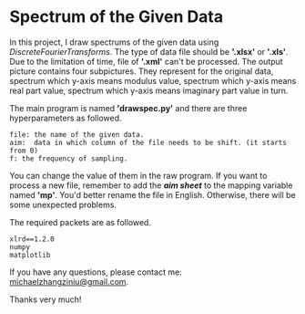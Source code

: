 # Spectrum of the Given Data

In this project, I draw spectrums of the given data using $Discrete Fourier Transforms$. The type of data file should be **'.xlsx'** or **'.xls'**. Due to the limitation of time, file of **'.xml'** can't be processed. The output picture contains four subpictures. They represent for the original data, spectrum which y-axis means modulus value, spectrum which y-axis means real part value, spectrum which y-axis means imaginary part value in turn.

The main program is named **'drawspec.py'** and there are three hyperparameters as followed.
```
file: the name of the given data.
aim:  data in which column of the file needs to be shift. (it starts from 0)
f: the frequency of sampling.
```
You can change the value of them in the raw program. If you want to process a new file, remember to add the ***aim sheet*** to the mapping variable named **'mp'**. You'd better rename the file in English. Otherwise, there will be some unexpected problems.

The required packets are as followed.
```
xlrd==1.2.0
numpy
matplotlib
```
If you have any questions, please contact me: <michaelzhangziniu@gmail.com>.

Thanks very much!

